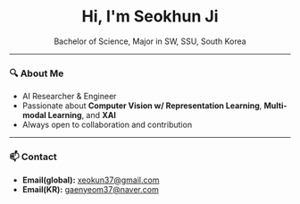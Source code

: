 <div align="center">

# Hi, I'm Seokhun Ji  
Bachelor of Science, Major in SW, SSU, South Korea

</div>

---

### 🔍 About Me
- AI Researcher & Engineer
- Passionate about **Computer Vision w/ Representation Learning**, **Multi-modal Learning**, and **XAI**
- Always open to collaboration and contribution

---

### 📫 Contact

- **Email(global):** xeokun37@gmail.com
- **Email(KR):** gaenyeom37@naver.com
